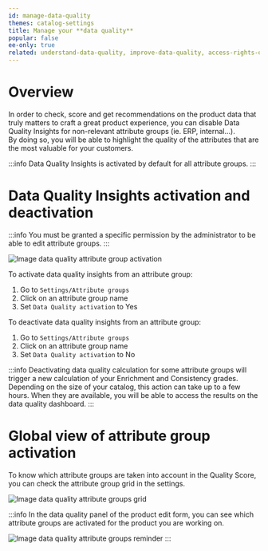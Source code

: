 ```yaml
---
id: manage-data-quality
themes: catalog-settings
title: Manage your **data quality**
popular: false
ee-only: true
related: understand-data-quality, improve-data-quality, access-rights-on-data-quality
---
```


# Overview

In order to check, score and get recommendations on the product data that truly matters to craft a great product experience, you can disable Data Quality Insights for non-relevant attribute groups (ie. ERP, internal…).  
By doing so, you will be able to highlight the quality of the attributes that are the most valuable for your customers.

:::info
Data Quality Insights is activated by default for all attribute groups.
:::

# Data Quality Insights activation and deactivation

:::info
You must be granted a specific permission by the administrator to be able to edit attribute groups.
:::

![Image data quality attribute group activation](../img/data-quality-attribute-group-activation.png)

To activate data quality insights from an attribute group:
1.  Go to `Settings/Attribute groups`
2.  Click on an attribute group name
3.  Set `Data Quality activation` to Yes

To deactivate data quality insights from an attribute group:
1.  Go to `Settings/Attribute groups`
2.  Click on an attribute group name
3.  Set `Data Quality activation` to No

:::info
Deactivating data quality calculation for some attribute groups will trigger a new calculation of your Enrichment and Consistency grades. Depending on the size of your catalog, this action can take up to a few hours. When they are available, you will be able to access the results on the data quality dashboard.
:::

# Global view of attribute group activation
To know which attribute groups are taken into account in the Quality Score, you can check the attribute group grid in the settings.

![Image data quality attribute groups grid](../img/data-quality-attribute-groups-grid.png)

:::info
In the data quality panel of the product edit form, you can see which attribute groups are activated for the product you are working on.

![Image data quality attribute groups reminder](../img/data-quality-attribute-groups-reminder.png)
:::

